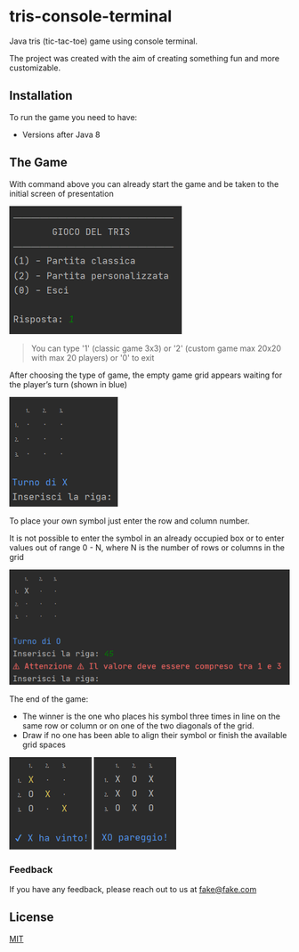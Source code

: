 # tris-console-terminal
Java tris (tic-tac-toe) game using console terminal.

The project was created with the aim of creating something fun and more customizable.

## Installation
To run the game you need to have:
- Versions after Java 8

## The Game
With command above you can already start the game and be taken to the initial screen of presentation

![App Screenshot](./media/screenshot_menu.png)

>You can type '1' (classic game 3x3) or '2' (custom game max 20x20 with max 20 players) or '0' to exit

After choosing the type of game, the empty game grid appears waiting for the player’s turn (shown in blue)

![App Screenshot](./media/screenshot_empty.png)

To place your own symbol just enter the row and column number.

It is not possible to enter the symbol in an already occupied box or to enter values out of range 0 - N, where N is the number of rows or columns in the grid

![App Screenshot](./media/screenshot_error.png)


The end of the game:
- The winner is the one who places his symbol three times in line on the same row or column or on one of the two diagonals of the grid.
- Draw if no one has been able to align their symbol or finish the available grid spaces

![App Screenshot](./media/screenshot_win.png) ![App Screenshot](./media/screenshot_pareggio.png)


### Feedback
If you have any feedback, please reach out to us at fake@fake.com

## License

[MIT](https://choosealicense.com/licenses/mit/)

